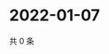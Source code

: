 # 2022-01-07

共 0 条

<!-- BEGIN WEIBO -->
<!-- 最后更新时间 Fri Jan 07 2022 08:46:14 GMT+0800 (China Standard Time) -->

<!-- END WEIBO -->

